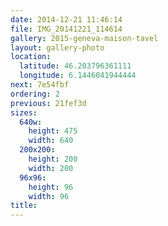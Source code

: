 ```yaml
---
date: 2014-12-21 11:46:14
file: IMG_20141221_114614
gallery: 2015-geneva-maison-tavel
layout: gallery-photo
location:
  latitude: 46.203796361111
  longitude: 6.1446041944444
next: 7e54fbf
ordering: 2
previous: 21fef3d
sizes:
  640w:
    height: 475
    width: 640
  200x200:
    height: 200
    width: 200
  96x96:
    height: 96
    width: 96
title: 
---
```

